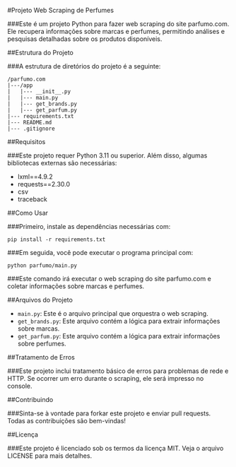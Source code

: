 #Projeto Web Scraping de Perfumes

###Este é um projeto Python para fazer web scraping do site parfumo.com. Ele recupera informações sobre marcas e perfumes, permitindo análises e pesquisas detalhadas sobre os produtos disponíveis.

##Estrutura do Projeto

###A estrutura de diretórios do projeto é a seguinte:

```
/parfumo.com
|---/app
|   |--- __init__.py
|   |--- main.py
|   |--- get_brands.py
|   |--- get_parfum.py
|--- requirements.txt
|--- README.md
|--- .gitignore

```

##Requisitos

###Este projeto requer Python 3.11 ou superior. Além disso, algumas bibliotecas externas são necessárias:

- lxml==4.9.2
- requests==2.30.0
- csv
- traceback

##Como Usar

###Primeiro, instale as dependências necessárias com:

```
pip install -r requirements.txt
```

###Em seguida, você pode executar o programa principal com:

```
python parfumo/main.py
```

###Este comando irá executar o web scraping do site parfumo.com e coletar informações sobre marcas e perfumes.

##Arquivos do Projeto

- `main.py`: Este é o arquivo principal que orquestra o web scraping.
- `get_brands.py`: Este arquivo contém a lógica para extrair informações sobre marcas.
- `get_parfum.py`: Este arquivo contém a lógica para extrair informações sobre perfumes.

##Tratamento de Erros

###Este projeto inclui tratamento básico de erros para problemas de rede e HTTP. Se ocorrer um erro durante o scraping, ele será impresso no console.

##Contribuindo

###Sinta-se à vontade para forkar este projeto e enviar pull requests. Todas as contribuições são bem-vindas!

##Licença

###Este projeto é licenciado sob os termos da licença MIT. Veja o arquivo LICENSE para mais detalhes.